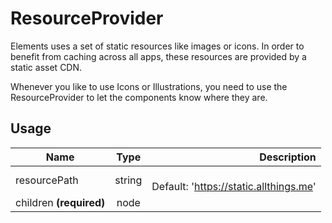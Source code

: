 <!-- 
This is an auto-generated markdown. 
You can change it in "src/behaviour/ResourceProvider.jsx" and run build:docs to update this file.
-->
# ResourceProvider
Elements uses a set of static resources like images or icons.
In order to benefit from caching across all apps, these resources are provided by a static asset CDN.

Whenever you like to use Icons or Illustrations, you need to use the ResourceProvider to let the components know where they are.
## Usage
| Name        | Type           | Description  |
| ----------- |:--------------:| ------------:|
|resourcePath|string|<br>Default: 'https://static.allthings.me'
|children **(required)**|node|

